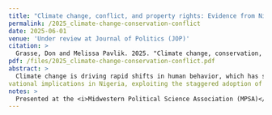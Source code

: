 ```yaml
---
title: "Climate change, conflict, and property rights: Evidence from Nigeria."
permalink: /2025_climate-change-conservation-conflict
date: 2025-06-01
venue: 'Under review at Journal of Politics (JOP)'
citation: >
  Grasse, Don and Melissa Pavlik. 2025. "Climate change, conservation, and conflict: Evidence from Nigeria." Under review at <i>Journal of Politics</i>.' 
pdf: /files/2025_climate-change-conservation-conflict.pdf
abstract: >
  Climate change is driving rapid shifts in human behavior, which has spurred violent conflict over resources. Environmental degradation prompts conservation laws, which attempt to preserve resources. How do conservation efforts impact climate-conflict dynamics? We develop a theoretical model built on the insight that land-use restrictions intended to conserve resources can discourage productive effort, creating an incentive use coercion to capture resources. We find evidence for the model’s obser-
vational implications in Nigeria, exploiting the staggered adoption of laws that restrict open cattle grazing using a difference-in-differences design. We show farmer-herder conflicts become more fatal after such laws are passed. The effect is moderated by favorable rainfall, but exacerbated by negative shocks. Survey data suggests ethnic and religious tensions increased after law passage. Our results illustrate the negative unintended consequences of conservation laws, while highlighting how institutions and climate shocks interact to produce political violence.
notes: >
  Presented at the <i>Midwestern Political Science Association (MPSA)</i> annual conference 2023, the <i>Boston-Area Working Group on African Political Economy (BWGAPE)</i> 2023, and <i>Empirical Studies of Conflict (ESOC)</i> 2024 workshop.
---
```


